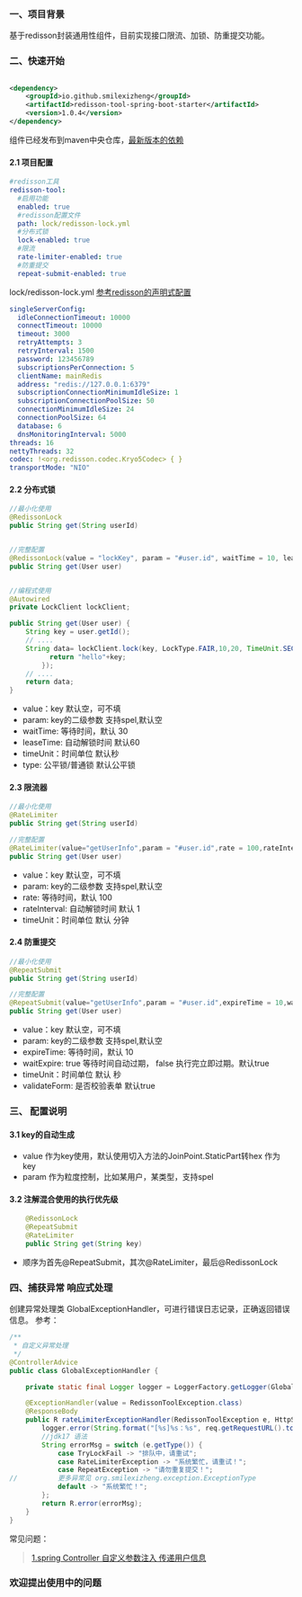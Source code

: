 ### 一、项目背景

基于redisson封装通用性组件，目前实现接口限流、加锁、防重提交功能。

### 二、快速开始

```xml

<dependency>
    <groupId>io.github.smilexizheng</groupId>
    <artifactId>redisson-tool-spring-boot-starter</artifactId>
    <version>1.0.4</version>
</dependency>
```

组件已经发布到maven中央仓库，[最新版本的依赖](https://central.sonatype.com/artifact/io.github.smilexizheng/redisson-tool-spring-boot-starter)

#### 2.1 项目配置

```yaml
#redisson工具
redisson-tool:
  #启用功能
  enabled: true
  #redisson配置文件
  path: lock/redisson-lock.yml
  #分布式锁
  lock-enabled: true
  #限流
  rate-limiter-enabled: true
  #防重提交
  repeat-submit-enabled: true
```

lock/redisson-lock.yml [参考redisson的声明式配置 ](https://github.com/redisson/redisson/wiki/2.-Configuration#22-declarative-configuration)

```yaml
singleServerConfig:
  idleConnectionTimeout: 10000
  connectTimeout: 10000
  timeout: 3000
  retryAttempts: 3
  retryInterval: 1500
  password: 123456789
  subscriptionsPerConnection: 5
  clientName: mainRedis
  address: "redis://127.0.0.1:6379"
  subscriptionConnectionMinimumIdleSize: 1
  subscriptionConnectionPoolSize: 50
  connectionMinimumIdleSize: 24
  connectionPoolSize: 64
  database: 6
  dnsMonitoringInterval: 5000
threads: 16
nettyThreads: 32
codec: !<org.redisson.codec.Kryo5Codec> { }
transportMode: "NIO"
```

#### 2.2 分布式锁

```java
//最小化使用
@RedissonLock
public String get(String userId)


//完整配置
@RedissonLock(value = "lockKey", param = "#user.id", waitTime = 10, leaseTime = 30, type = LockType.FAIR, timeUnit = TimeUnit.SECONDS)
public String get(User user)


//编程式使用
@Autowired 
private LockClient lockClient;

public String get(User user) {  
    String key = user.getId();
    // ....
    String data= lockClient.lock(key, LockType.FAIR,10,20, TimeUnit.SECONDS,()->{               
          return "hello"+key;
        });
    // ....
    return data;
}

```
* value：key 默认空，可不填
* param: key的二级参数 支持spel,默认空 
* waitTime: 等待时间，默认 30
* leaseTime: 自动解锁时间 默认60
* timeUnit：时间单位 默认秒
* type: 公平锁/普通锁 默认公平锁


#### 2.3 限流器

```java
//最小化使用
@RateLimiter
public String get(String userId)

//完整配置
@RateLimiter(value="getUserInfo",param = "#user.id",rate = 100,rateInterval = 1 ,timeUnit = TimeUnit.MINUTES)
public String get(User user)
```
* value：key 默认空，可不填
* param: key的二级参数 支持spel,默认空
* rate: 等待时间，默认 100
* rateInterval: 自动解锁时间 默认 1
* timeUnit：时间单位 默认 分钟

#### 2.4 防重提交

```java
//最小化使用
@RepeatSubmit
public String get(String userId)

//完整配置
@RepeatSubmit(value="getUserInfo",param = "#user.id",expireTime = 10,waitExpire = true,validateForm=true,timeUnit = TimeUnit.SECONDS)
public String get(User user)
```
* value：key 默认空，可不填
* param: key的二级参数 支持spel,默认空
* expireTime: 等待时间，默认 10
* waitExpire: true 等待时间自动过期， false 执行完立即过期。默认true
* timeUnit：时间单位 默认 秒
* validateForm: 是否校验表单 默认true

###  三、 配置说明
#### 3.1 key的自动生成
- value 作为key使用，默认使用切入方法的JoinPoint.StaticPart转hex 作为key
- param 作为粒度控制，比如某用户，某类型，支持spel

#### 3.2 注解混合使用的执行优先级
```java    
    @RedissonLock
    @RepeatSubmit
    @RateLimiter
    public String get(String key)
```

- 顺序为首先@RepeatSubmit，其次@RateLimiter，最后@RedissonLock 

### 四、捕获异常 响应式处理
创建异常处理类 GlobalExceptionHandler，可进行错误日志记录，正确返回错误信息。
参考：

```java
/**
 * 自定义异常处理
 */
@ControllerAdvice
public class GlobalExceptionHandler {

    private static final Logger logger = LoggerFactory.getLogger(GlobalExceptionHandler.class);

    @ExceptionHandler(value = RedissonToolException.class)
    @ResponseBody
    public R rateLimiterExceptionHandler(RedissonToolException e, HttpServletRequest req) {
        logger.error(String.format("[%s]%s：%s", req.getRequestURL().toString(), e.getType().toString(), e.getMessage()));
        //jdk17 语法
        String errorMsg = switch (e.getType()) {
            case TryLockFail -> "排队中，请重试";
            case RateLimiterException -> "系统繁忙，请重试！";
            case RepeatException -> "请勿重复提交！";
//          更多异常见 org.smilexizheng.exception.ExceptionType 
            default -> "系统繁忙！";
        };
        return R.error(errorMsg);
    }
}
```

常见问题：
> [1.spring Controller 自定义参数注入 传递用户信息](https://blog.csdn.net/qq_32698323/article/details/131598162)






### 欢迎提出使用中的问题






